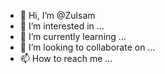 - 👋 Hi, I’m @Zulsam
- 👀 I’m interested in ...
- 🌱 I’m currently learning ...
- 💞️ I’m looking to collaborate on ...
- 📫 How to reach me ...

<!---
Zulsam/Zulsam is a ✨ special ✨ repository because its `README.md` (this file) appears on your GitHub profile.
You can click the Preview link to take a look at your changes.
--->
